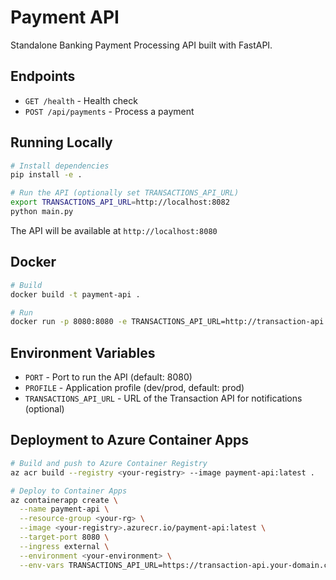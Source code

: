 # Payment API

Standalone Banking Payment Processing API built with FastAPI.

## Endpoints

- `GET /health` - Health check
- `POST /api/payments` - Process a payment

## Running Locally

```bash
# Install dependencies
pip install -e .

# Run the API (optionally set TRANSACTIONS_API_URL)
export TRANSACTIONS_API_URL=http://localhost:8082
python main.py
```

The API will be available at `http://localhost:8080`

## Docker

```bash
# Build
docker build -t payment-api .

# Run
docker run -p 8080:8080 -e TRANSACTIONS_API_URL=http://transaction-api:8080 payment-api
```

## Environment Variables

- `PORT` - Port to run the API (default: 8080)
- `PROFILE` - Application profile (dev/prod, default: prod)
- `TRANSACTIONS_API_URL` - URL of the Transaction API for notifications (optional)

## Deployment to Azure Container Apps

```bash
# Build and push to Azure Container Registry
az acr build --registry <your-registry> --image payment-api:latest .

# Deploy to Container Apps
az containerapp create \
  --name payment-api \
  --resource-group <your-rg> \
  --image <your-registry>.azurecr.io/payment-api:latest \
  --target-port 8080 \
  --ingress external \
  --environment <your-environment> \
  --env-vars TRANSACTIONS_API_URL=https://transaction-api.your-domain.com
```
